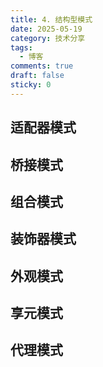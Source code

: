 ```yaml
---
title: 4. 结构型模式
date: 2025-05-19
category: 技术分享
tags:
  - 博客
comments: true
draft: false
sticky: 0
---
```

## 适配器模式
## 桥接模式

## 组合模式

## 装饰器模式

## 外观模式

## 享元模式

## 代理模式